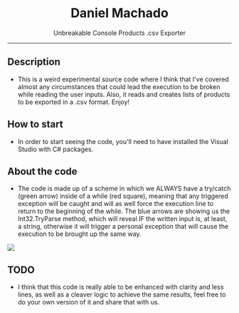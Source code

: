 <div align="center">  
  <h1>Daniel Machado</h1>
</div>

<p align="center">
  Unbreakable Console Products .csv Exporter
</p>

---

## Description

- This is a weird experimental source code where I think that I've covered almost any circumstances that could lead the execution to be broken while reading the user inputs. Also, it reads and creates lists of products to be exported in a .csv format. Enjoy!

## How to start

- In order to start seeing the code, you'll need to have installed the Visual Studio with C# packages.

## About the code

- The code is made up of a scheme in which we ALWAYS have a try/catch (green arrow) inside of a while (red square), meaning that any triggered exception will be caught and will as well force the execution line to return to the beginning of the while. The blue arrows are showing us the Int32.TryParse method, which will reveal IF the written input is, at least, a string, otherwise it will trigger a personal exception that will cause the execution to be brought up the same way.
 
<a title="Winforms Product Lister">
  <img src="https://i.imgur.com/PfZy6un.png"/>
</a>


## TODO

- I think that this code is really able to be enhanced with clarity and less lines, as well as a cleaver logic to achieve the same results, feel free to do your own version of it and share that with us.